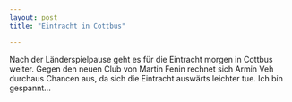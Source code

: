 ```yaml
---
layout: post
title: "Eintracht in Cottbus"

---
```


Nach der Länderspielpause geht es für die Eintracht morgen in Cottbus weiter. Gegen den neuen Club von Martin Fenin rechnet sich Armin Veh durchaus Chancen aus, da sich die Eintracht auswärts leichter tue. Ich bin gespannt...


